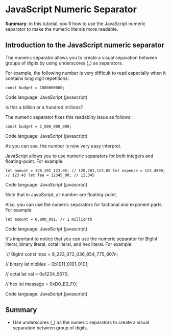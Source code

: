 JavaScript Numeric Separator
============================

**Summary**: in this tutorial, you'll how to use the JavaScript numeric separator to make the numeric literals more readable.

Introduction to the JavaScript numeric separator
------------------------------------------------

The numeric separator allows you to create a visual separation between groups of digits by using underscores (_) as separators.

For example, the following number is very difficult to read especially when it contains long digit repetitions:

`const budget = 1000000000;`

Code language: JavaScript (javascript)

Is this a billion or a hundred millions?

The numeric separator fixes this readablity issue as follows:

`const budget = 1_000_000_000;`

Code language: JavaScript (javascript)

As you can see, the number is now very easy interpret.

JavaScript allows you to use numeric separators for both integers and floating-point. For example:

`let amount = 120_201_123.05; // 120,201,123.05
let expense = 123_4500; // 123.45
let fee = 12345_00; // 12,345`

Code language: JavaScript (javascript)

Note that in JavaScript, all number are floating-point.

Also, you can use the numeric separators for factional and exponent parts. For example:

`let amount = 0.000_001; // 1 millionth`

Code language: JavaScript (javascript)

It's important to notice that you can use the numeric separator for BigInt literal, binary literal, octal literal, and hex literal. For example:

`// BigInt
const max = 9_223_372_036_854_775_807n;

// binary
let nibbles = 0b1011_0101_0101;

// octal
let val = 0o1234_5670;

// hex
let message = 0xD0_E0_F0;`

Code language: JavaScript (javascript)

Summary
-------

-   Use underscores (_) as the numeric separators to create a visual separation between group of digits.